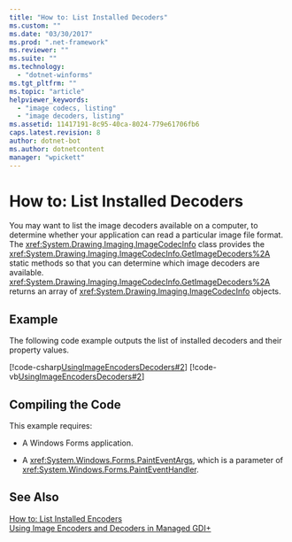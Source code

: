 ```yaml
---
title: "How to: List Installed Decoders"
ms.custom: ""
ms.date: "03/30/2017"
ms.prod: ".net-framework"
ms.reviewer: ""
ms.suite: ""
ms.technology: 
  - "dotnet-winforms"
ms.tgt_pltfrm: ""
ms.topic: "article"
helpviewer_keywords: 
  - "image codecs, listing"
  - "image decoders, listing"
ms.assetid: 11417191-8c95-40ca-8024-779e61706fb6
caps.latest.revision: 8
author: dotnet-bot
ms.author: dotnetcontent
manager: "wpickett"
---
```

# How to: List Installed Decoders
You may want to list the image decoders available on a computer, to determine whether your application can read a particular image file format. The <xref:System.Drawing.Imaging.ImageCodecInfo> class provides the <xref:System.Drawing.Imaging.ImageCodecInfo.GetImageDecoders%2A> static methods so that you can determine which image decoders are available. <xref:System.Drawing.Imaging.ImageCodecInfo.GetImageDecoders%2A> returns an array of <xref:System.Drawing.Imaging.ImageCodecInfo> objects.  
  
## Example  
 The following code example outputs the list of installed decoders and their property values.  
  
 [!code-csharp[UsingImageEncodersDecoders#2](../../../../samples/snippets/csharp/VS_Snippets_Winforms/UsingImageEncodersDecoders/CS/Form1.cs#2)]
 [!code-vb[UsingImageEncodersDecoders#2](../../../../samples/snippets/visualbasic/VS_Snippets_Winforms/UsingImageEncodersDecoders/VB/Form1.vb#2)]  
  
## Compiling the Code  
 This example requires:  
  
-   A Windows Forms application.  
  
-   A <xref:System.Windows.Forms.PaintEventArgs>, which is a parameter of <xref:System.Windows.Forms.PaintEventHandler>.  
  
## See Also  
 [How to: List Installed Encoders](../../../../docs/framework/winforms/advanced/how-to-list-installed-encoders.md)   
 [Using Image Encoders and Decoders in Managed GDI+](../../../../docs/framework/winforms/advanced/using-image-encoders-and-decoders-in-managed-gdi.md)

